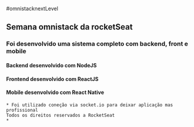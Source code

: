 #omnistacknextLevel

## Semana omnistack da rocketSeat

### Foi desenvolvido uma sistema completo com backend, front e mobile

#### Backend desenvolvido com NodeJS

#### Frontend desenvolvido com ReactJS

#### Mobile desenvolvido com React Native

    * Foi utilizado coneção via socket.io para deixar aplicação mas profissional
    Todos os direitos reservados a RocketSeat
    *
